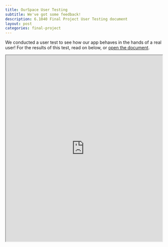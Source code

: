 ```yaml
---
title: OurSpace User Testing
subtitle: We've got some feedback!
description: 6.1040 Final Project User Testing document
layout: post
categories: final-project
---
```


We conducted a user test to see how our app behaves in the hands of a real user! For the results of this test, read on below, or [open the document](https://docs.google.com/document/d/e/2PACX-1vSBSIZX3m0HiY2WAj47kMDSXdj-oD3nMxFnFPoKwGiVvj6HwIeEhd58IIDFasxXID0DkEoaXg72nAlR/pub).

<iframe src="https://docs.google.com/document/d/e/2PACX-1vSBSIZX3m0HiY2WAj47kMDSXdj-oD3nMxFnFPoKwGiVvj6HwIeEhd58IIDFasxXID0DkEoaXg72nAlR/pub?embedded=true" height="600" width="100%"></iframe>
